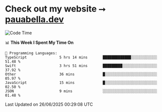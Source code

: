 # Check out my website ⭢ [pauabella.dev](https://pauabella.dev)

<!--START_SECTION:waka-->
![Code Time](http://img.shields.io/badge/Code%20Time-4%2C558%20hrs%2057%20mins-blue)

📊 **This Week I Spent My Time On** 

```text
💬 Programming Languages: 
TypeScript               5 hrs 14 mins       █████████████░░░░░░░░░░░░   51.48 % 
Swift                    3 hrs 51 mins       █████████░░░░░░░░░░░░░░░░   37.92 % 
Other                    36 mins             █░░░░░░░░░░░░░░░░░░░░░░░░   05.97 % 
JavaScript               15 mins             █░░░░░░░░░░░░░░░░░░░░░░░░   02.50 % 
JSON                     9 mins              ░░░░░░░░░░░░░░░░░░░░░░░░░   01.48 % 
```


 Last Updated on 26/06/2025 00:29:08 UTC
<!--END_SECTION:waka-->
